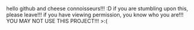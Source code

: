 hello github and cheese connoisseurs!!! :D
if you are stumbling upon this, please leave!!!
if you have viewing permission, you know who you are!!!
YOU MAY NOT USE THIS PROJECT!!! >:(
